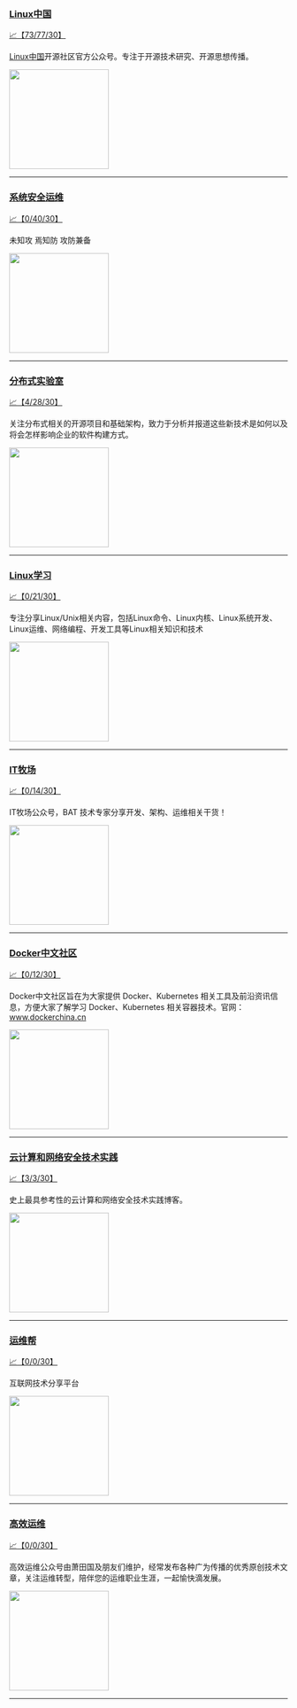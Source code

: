 
### [Linux中国](http://wechat.doonsec.com/admin/wechat_echarts/?biz=MjM5NjQ4MjYwMQ==)

[:chart_with_upwards_trend:【73/77/30】](http://wechat.doonsec.com/wechat_echarts/?biz=MjM5NjQ4MjYwMQ==)

[Linux中国](https://linux.cn/)开源社区官方公众号。专注于开源技术研究、开源思想传播。

<img align="top" width="180" src="http://open.weixin.qq.com/qr/code?username=gh_52ef55f8adfd" alt="" />

---


### [系统安全运维](http://wechat.doonsec.com/admin/wechat_echarts/?biz=Mzk0NjE0NDc5OQ==)

[:chart_with_upwards_trend:【0/40/30】](http://wechat.doonsec.com/wechat_echarts/?biz=Mzk0NjE0NDc5OQ==)

未知攻 焉知防 攻防兼备

<img align="top" width="180" src="http://open.weixin.qq.com/qr/code?username=gh_2c298b630170" alt="" />

---


### [分布式实验室](http://wechat.doonsec.com/admin/wechat_echarts/?biz=MzA5OTAyNzQ2OA==)

[:chart_with_upwards_trend:【4/28/30】](http://wechat.doonsec.com/wechat_echarts/?biz=MzA5OTAyNzQ2OA==)

关注分布式相关的开源项目和基础架构，致力于分析并报道这些新技术是如何以及将会怎样影响企业的软件构建方式。

<img align="top" width="180" src="http://open.weixin.qq.com/qr/code?username=gh_e2b16c84652b" alt="" />

---


### [Linux学习](http://wechat.doonsec.com/admin/wechat_echarts/?biz=MzI4MDEwNzAzNg==)

[:chart_with_upwards_trend:【0/21/30】](http://wechat.doonsec.com/wechat_echarts/?biz=MzI4MDEwNzAzNg==)

专注分享Linux/Unix相关内容，包括Linux命令、Linux内核、Linux系统开发、Linux运维、网络编程、开发工具等Linux相关知识和技术

<img align="top" width="180" src="http://open.weixin.qq.com/qr/code?username=gh_cb990d3ccd5f" alt="" />

---


### [IT牧场](http://wechat.doonsec.com/admin/wechat_echarts/?biz=MzI4ODQ3NjE2OA==)

[:chart_with_upwards_trend:【0/14/30】](http://wechat.doonsec.com/wechat_echarts/?biz=MzI4ODQ3NjE2OA==)

IT牧场公众号，BAT 技术专家分享开发、架构、运维相关干货！

<img align="top" width="180" src="http://open.weixin.qq.com/qr/code?username=gh_e6849e368b5f" alt="" />

---


### [Docker中文社区](http://wechat.doonsec.com/admin/wechat_echarts/?biz=MzI1NzI5NDM4Mw==)

[:chart_with_upwards_trend:【0/12/30】](http://wechat.doonsec.com/wechat_echarts/?biz=MzI1NzI5NDM4Mw==)

Docker中文社区旨在为大家提供 Docker、Kubernetes 相关工具及前沿资讯信息，方便大家了解学习 Docker、Kubernetes 相关容器技术。官网：www.dockerchina.cn

<img align="top" width="180" src="http://open.weixin.qq.com/qr/code?username=gh_8620cb9f61a5" alt="" />

---


### [云计算和网络安全技术实践](http://wechat.doonsec.com/admin/wechat_echarts/?biz=MzA3MjM5MDc2Nw==)

[:chart_with_upwards_trend:【3/3/30】](http://wechat.doonsec.com/wechat_echarts/?biz=MzA3MjM5MDc2Nw==)

史上最具参考性的云计算和网络安全技术实践博客。

<img align="top" width="180" src="http://open.weixin.qq.com/qr/code?username=gh_34d6b0cb5633" alt="" />

---


### [运维帮](http://wechat.doonsec.com/admin/wechat_echarts/?biz=MzA3MzYwNjQ3NA==)

[:chart_with_upwards_trend:【0/0/30】](http://wechat.doonsec.com/wechat_echarts/?biz=MzA3MzYwNjQ3NA==)

互联网技术分享平台

<img align="top" width="180" src="http://open.weixin.qq.com/qr/code?username=gh_445a39329cd8" alt="" />

---


### [高效运维](http://wechat.doonsec.com/admin/wechat_echarts/?biz=MzA4Nzg5Nzc5OA==)

[:chart_with_upwards_trend:【0/0/30】](http://wechat.doonsec.com/wechat_echarts/?biz=MzA4Nzg5Nzc5OA==)

高效运维公众号由萧田国及朋友们维护，经常发布各种广为传播的优秀原创技术文章，关注运维转型，陪伴您的运维职业生涯，一起愉快滴发展。

<img align="top" width="180" src="http://open.weixin.qq.com/qr/code?username=gh_0fdeda7cb50a" alt="" />

---

